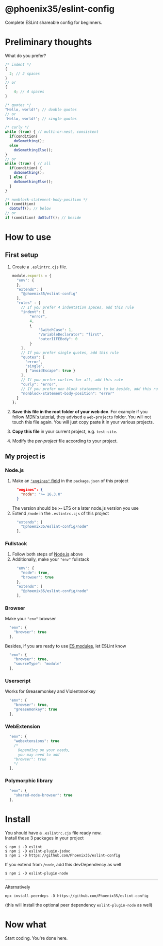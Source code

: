 # @phoenix35/eslint-config

Complete ESLint shareable config for beginners.


# Preliminary thoughts

What do you prefer?
```js
/* indent */
{
  2; // 2 spaces
}
// or
{
    4; // 4 spaces
}
```
```js
/* quotes */
"Hello, world!"; // double quotes
// or
'Hello, world!'; // single quotes
```
```js
/* curly */
while (true) { // multi-or-nest, consistent
  if(condition)
    doSomething();
  else
    doSomethingElse();
}
// or
while (true) { // all
  if(condition) {
    doSomething();
  } else {
    doSomethingElse();
  }
}
```
```js
/* nonblock-statement-body-position */
if (condition)
  doStuff(); // below
// or
if (condition) doStuff(); // beside
```


# How to use

## First setup

1. Create a `.eslintrc.cjs` file.
    ```js
    module.exports = {
      "env": {
      },
      "extends": [
        "@phoenix35/eslint-config"
      ],
      "rules" : {
        // If you prefer 4 indentation spaces, add this rule
        "indent": [
            "error",
            4,
            {
                "SwitchCase": 1,
                "VariableDeclarator": "first",
                "outerIIFEBody": 0
            }
        ],
        // If you prefer single quotes, add this rule
        "quotes": [
          "error",
          "single",
          { "avoidEscape": true }
        ],
        // If you prefer curlies for all, add this rule
        "curly": "error",
        // If you prefer non block statements to be beside, add this rule
        "nonblock-statement-body-position": "error"
      }
    };
    ```
1. **Save this file in the root folder of your web dev**.
For example if you follow [MDN's tutorial](<https://developer.mozilla.org/en-US/docs/Learn/Getting_started_with_the_web/Dealing_with_files>), they advised a `web-projects` folder.
You will not touch this file again. You will just copy paste it in your various projects.

1. **Copy this file** in your current project, e.g. `test-site`.

1. Modify the _per-project_ file according to your project.


## My project is

### Node.js
1. Make an [`"engines"` field](<https://docs.npmjs.com/cli/v7/configuring-npm/package-json#engines>) in the `package.json` of this project
    ```json
      "engines": {
        "node": ">= 16.3.0"
      }
    ```
   The version should be `>=` LTS or a later node.js version you use
1. Extend `/node` in the `.eslintrc.cjs` of this project
    ```js
      "extends": [
        "@phoenix35/eslint-config/node"
      ],
    ```


### Fullstack
1. Follow both steps of [Node.js](<#nodejs>) above
1. Additionally, make your `"env"` fullstack
    ```js
      "env": {
        "node": true,
        "browser": true
      },
      "extends": [
        "@phoenix35/eslint-config/node"
      ],
    ```


### Browser
Make your `"env"` browser
```js
  "env": {
    "browser": true
  },
```
Besides, if you are ready to use [ES modules](<https://exploringjs.com/impatient-js/ch_modules.html>), let ESLint know
```js
  "env": {
    "browser": true,
    "sourceType": "module"
  },
```


### Userscript
Works for Greasemonkey and Violentmonkey
```js
  "env": {
    "browser": true,
    "greasemonkey": true
  },
```


### WebExtension
```js
  "env": {
    "webextensions": true
    /* 
      Depending on your needs,
      you may need to add
    "browser": true
    */
  },
```


### Polymorphic library
```js
  "env": {
    "shared-node-browser": true
  },
```


# Install

You should have a `.eslintrc.cjs` file ready now.  
Install these 3 packages in your project
```
$ npm i -D eslint
$ npm i -D eslint-plugin-jsdoc
$ npm i -D https://github.com/Phoenix35/eslint-config
```
If you extend from `/node`, add this devDependency as well
```
$ npm i -D eslint-plugin-node
```

---

Alternatively
```
npx install-peerdeps -D https://github.com/Phoenix35/eslint-config
```
(this will install the optional peer dependency `eslint-plugin-node` as well)


# Now what
Start coding. You're done here.
